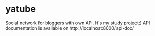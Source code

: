 # yatube
Social network for bloggers with own API.
It's my study project;)
API documentation is available on http://localhost:8000/api-doc/
